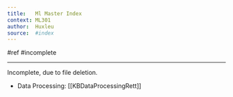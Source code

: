 ```yaml
---
title:   Ml Master Index 
context: ML301
author:  Huxleu
source:  #index
---
```


#ref #incomplete

---

Incomplete, due to file deletion. 


* Data Processing: [[KBDataProcessingRett]]












